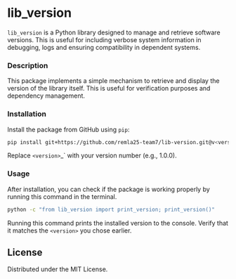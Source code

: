 # lib_version

`lib_version` is a Python library designed to manage and retrieve software versions. This is useful for including verbose system information in debugging, logs and ensuring compatibility in dependent systems.

### Description

This package implements a simple mechanism to retrieve and display the version of the library itself. This is useful for verification purposes and dependency management.

### Installation

Install the package from GitHub using `pip`:

```bash
pip install git+https://github.com/remla25-team7/lib-version.git@v<version>
```

Replace `<version>`\_` with your version number (e.g., 1.0.0).

### Usage

After installation, you can check if the package is working properly by running this command in the terminal. 

```bash
python -c "from lib_version import print_version; print_version()"
```

Running this command prints the installed version to the console. Verify that it matches the `<version>` you chose earlier.


## License
Distributed under the MIT License.
